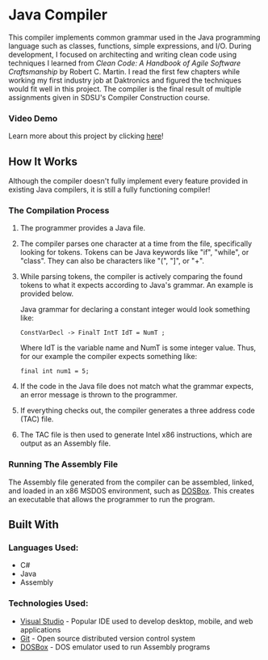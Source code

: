 # Java Compiler

This compiler implements common grammar used in the Java programming language such as classes, functions, simple expressions, and I/O. During development, I focused on architecting and writing clean code using techniques I learned from *Clean Code: A Handbook of Agile Software Craftsmanship* by Robert C. Martin. I read the first few chapters while working my first industry job at Daktronics and figured the techniques would fit well in this project. The compiler is the final result of multiple assignments given in SDSU's Compiler Construction course.

### Video Demo
Learn more about this project by clicking [here](https://drive.google.com/file/d/16JIwaOWH0oI-ikMyJCmJkvWOO_UvYasC/view?usp=sharing)!

## How It Works

Although the compiler doesn't fully implement every feature provided in existing Java compilers, it is still a fully functioning compiler!

### The Compilation Process

1. The programmer provides a Java file.
2. The compiler parses one character at a time from the file, specifically looking for tokens. Tokens can be Java keywords like "if", "while", or "class". They can also be characters like "(", "]", or "+".
3. While parsing tokens, the compiler is actively comparing the found tokens to what it expects according to Java's grammar. An example is provided below.
   
   Java grammar for declaring a constant integer would look something like:
   ```
   ConstVarDecl -> FinalT IntT IdT = NumT ;
   ```
   Where IdT is the variable name and NumT is some integer value.
   Thus, for our example the compiler expects something like:
   ```
   final int num1 = 5;
   ```
4. If the code in the Java file does not match what the grammar expects, an error message is thrown to the programmer.
5. If everything checks out, the compiler generates a three address code (TAC) file.
6. The TAC file is then used to generate Intel x86 instructions, which are output as an Assembly file.

### Running The Assembly File

The Assembly file generated from the compiler can be assembled, linked, and loaded in an x86 MSDOS environment, such as [DOSBox](https://www.dosbox.com/). This creates an executable that allows the programmer to run the program.

## Built With
### Languages Used: 
* C#
* Java
* Assembly
### Technologies Used:
* [Visual Studio](https://visualstudio.microsoft.com/vs/community/) - Popular IDE used to develop desktop, mobile, and web applications
* [Git](https://git-scm.com/) - Open source distributed version control system
* [DOSBox](https://www.dosbox.com/) - DOS emulator used to run Assembly programs
